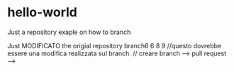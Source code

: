 # hello-world
Just a repository
exaple on how to branch

Just MODIFICATO the origial repository
branch6
6
8
9
//questo dovrebbe essere una modifica realizzata sul branch.
// creare branch --> pull request -->
